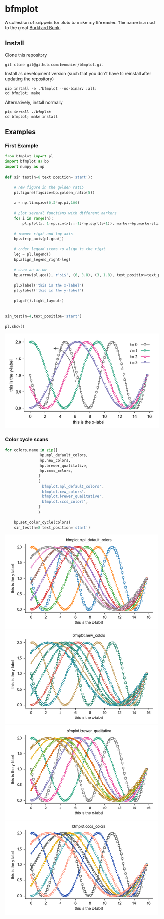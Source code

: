 # bfmplot

A collection of snippets for plots to make my life easier. The name is a nod to the great [Burkhard Bunk](http://people.physik.hu-berlin.de/~bunk/bbplot/).

## Install

Clone this repository

    git clone git@github.com:benmaier/bfmplot.git

Install as development version (such that you don't have to reinstall after updating the repository)

    pip install -e ./bfmplot --no-binary :all:
    cd bfmplot; make

Alternatively, install normally

    pip install ./bfmplot
    cd bfmplot; make install

## Examples

### First Example

```python
from bfmplot import pl
import bfmplot as bp
import numpy as np

def sin_test(n=8,text_position='start'):

    # new figure in the golden ratio
    pl.figure(figsize=bp.golden_ratio(5))

    x = np.linspace(0,5*np.pi,100)

    # plot several functions with different markers
    for i in range(n):
        pl.plot(x, 1-np.sin(x[::-1]/np.sqrt(i+1)), marker=bp.markers[i],mfc='w',label='$i=%d$'%i)

    # remove right and top axis
    bp.strip_axis(pl.gca())

    # order legend items to align to the right
    leg = pl.legend()
    bp.align_legend_right(leg)

    # draw an arrow
    bp.arrow(pl.gca(), r'$i$', (6, 0.8), (3, 1.8), text_position=text_position)

    pl.xlabel('this is the x-label')
    pl.ylabel('this is the y-label')

    pl.gcf().tight_layout()


sin_test(n=4,text_position='start')

pl.show()
```

![one](https://github.com/benmaier/bfmplot/raw/master/sandbox/one.png "first")

### Color cycle scans


```python
for colors,name in zip([
                bp.mpl_default_colors,
                bp.new_colors,
                bp.brewer_qualitative,
                bp.cccs_colors,                
               ],
               [
                'bfmplot.mpl_default_colors',
                'bfmplot.new_colors',
                'bfmplot.brewer_qualitative',
                'bfmplot.cccs_colors',
               ],
               ):

    bp.set_color_cycle(colors)
    sin_test(n=8,text_position='start')
```

![](https://github.com/benmaier/bfmplot/raw/master/sandbox/bfmplot.mpl_default_colors.png "")
![](https://github.com/benmaier/bfmplot/raw/master/sandbox/bfmplot.new_colors.png "")
![](https://github.com/benmaier/bfmplot/raw/master/sandbox/bfmplot.brewer_qualitative.png "")
![](https://github.com/benmaier/bfmplot/raw/master/sandbox/bfmplot.cccs_colors.png "")
